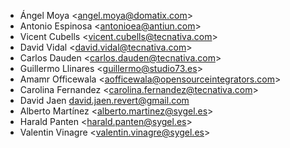 - Ángel Moya \<<angel.moya@domatix.com>\>
- Antonio Espinosa \<<antonioea@antiun.com>\>
- Vicent Cubells \<<vicent.cubells@tecnativa.com>\>
- David Vidal \<<david.vidal@tecnativa.com>\>
- Carlos Dauden \<<carlos.dauden@tecnativa.com>\>
- Guillermo Llinares \<<guillermo@studio73.es>\>
- Amamr Officewala \<<aofficewala@opensourceintegrators.com>\>
- Carolina Fernandez \<<carolina.fernandez@tecnativa.com>\>
- David Jaen <david.jaen.revert@gmail.com>
- Alberto Martínez \<<alberto.martinez@sygel.es>\>
- Harald Panten \<<harald.panten@sygel.es>\>
- Valentin Vinagre \<<valentin.vinagre@sygel.es>\>
